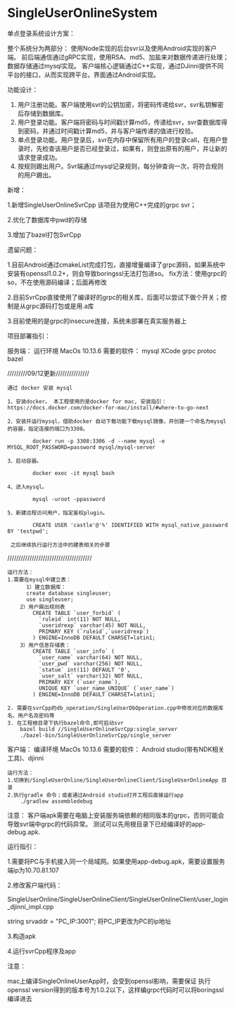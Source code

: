 # SingleUserOnlineSystem
单点登录系统设计方案：

整个系统分为两部分：
使用Node实现的后台svr以及使用Android实现的客户端。
前后端通信通过gRPC实现，使用RSA、md5、加盐来对数据传递进行处理；数据存储通过mysql实现。
客户端核心逻辑通过C++实现，通过DJinni提供不同平台的接口，从而实现跨平台。界面通过Android实现。

功能设计：

1.	用户注册功能。客户端使用svr的公钥加密，将密码传递给svr，svr私钥解密后存储到数据库。
2.	用户登录功能。客户端将密码与时间戳计算md5，传递给svr，svr查数据库得到密码，并通过时间戳计算md5，并与客户端传递的值进行校验。
3.	单点登录功能。用户登录后，svr在内存中保留所有用户的登录call，在用户登录时，先检查该用户是否已经登录过，如果有，则登出原有的用户，并让新的请求登录成功。
4.	按规则踢出用户。Svr端通过mysql记录规则，每分钟查询一次，将符合规则的用户踢出。


新增：

 1.新增SingleUserOnlineSvrCpp
  该项目为使用C++完成的grpc svr；
  
 2.优化了数据库中pwd的存储
 
 3.增加了bazel打包SvrCpp
 
 
 遗留问题：
 
 1.目前Android通过cmakeList完成打包，直接增量编译了grpc源码，如果系统中安装有openssl1.0.2+，则会导致boringssl无法打包进so。
    fix方法：使用grpc的so，不在使用源码编译；后面再修改
    
 2.目前SvrCpp直接使用了编译好的grpc的相关库，后面可以尝试下做个开关；控制是从grpc源码打包或是用.a库
 
 3.目前使用的是grpc的insecure连接，系统未部署在真实服务器上
 
 
 项目部署指引：

服务端：
	运行环境 MacOs 10.13.6 
	需要的软件： mysql XCode grpc protoc bazel

/////////09/12更新///////////////

    通过 docker 安装 mysql
    
    1、安装docker。 本工程使用的是docker for mac, 安装指引：https://docs.docker.com/docker-for-mac/install/#where-to-go-next
    
    2、安装并运行mysql，借助docker 自动下载功能下载mysql镜像，并创建一个命名为mysql的容器，指定连接的端口为3308。
    
            docker run -p 3308:3306 -d --name mysql -e MYSQL_ROOT_PASSWORD=password mysql/mysql-server
            
    3、启动容器。
    
            docker exec -it mysql bash
            
    4、进入mysql。
    
            mysql -uroot -ppassword
            
    5、新建远程访问用户，指定鉴权plugin。
    
            CREATE USER 'castle'@'%' IDENTIFIED WITH mysql_native_password BY 'testpwd';
            
     之后继续执行运行方法中的建表相关的步骤
//////////////////////////////////////

	运行方法：
	1.需要在mysql中建立表：
          1）建立数据库：
          create database singleuser;
          use singleuser;
		2）用户踢出规则表
			CREATE TABLE `user_forbid` (
			  `ruleid` int(11) NOT NULL,
			  `useridrexp` varchar(45) NOT NULL,
			  PRIMARY KEY (`ruleid`,`useridrexp`)
			) ENGINE=InnoDB DEFAULT CHARSET=latin1;
		3）用户信息存储表：
			CREATE TABLE `user_info` (
			  `user_name` varchar(64) NOT NULL,
			  `user_pwd` varchar(256) NOT NULL,
			  `statue` int(11) DEFAULT '0',
			  `user_salt` varchar(32) NOT NULL,
			  PRIMARY KEY (`user_name`),
			  UNIQUE KEY `user_name_UNIQUE` (`user_name`)
			) ENGINE=InnoDB DEFAULT CHARSET=latin1;

	2. 需要在svrCpp的db_operation/SingleUserDbOperation.cpp中修改对应的数据库名、用户名及密码等
	3. 在工程根目录下执行bazel命令,即可启动svr
		bazel build //SingleUserOnlineSvrCpp:single_server
		./bazel-bin/SingleUserOnlineSvrCpp/single_server


客户端：
	编译环境 MacOs 10.13.6 
	需要的软件： Android studio(带有NDK相关工具)、djinni

	运行方法：
	1.切换到/SingleUserOnline/SingleUserOnlineClient/SingleUserOnlineApp 目录
	2.执行gradle 命令；或者通过Android studio打开工程后直接运行app
		./gradlew assembledebug
  注意：
        客户端apk需要在电脑上安装服务端依赖的相同版本的grpc，否则可能会导致svr端中grpc的代码异常。
        测试可以先用根目录下已经编译好的app-debug.apk.
  
  运行指引：
  
1.需要将PC与手机接入同一个局域网。如果使用app-debug.apk，需要设置服务端ip为10.70.81.107

2.修改客户端代码：

SingleUserOnline/SingleUserOnlineClient/SingleUserOnlineClient/user_login_djinni_impl.cpp

string srvaddr = "PC_IP:3001";
将PC_IP更改为PC的ip地址

3.构造apk

4.运行svrCpp程序及app

注意：

mac上编译SingleOnlineUserApp时，会受到openssl影响，需要保证 执行openssl version得到的版本号为1.0.2以下，这样编grpc代码时可以将boringssl编译进去
